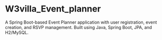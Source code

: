 # W3villa_Event_planner
A Spring Boot-based Event Planner application with user registration, event creation, and RSVP management. Built using Java, Spring Boot, JPA, and H2/MySQL.
